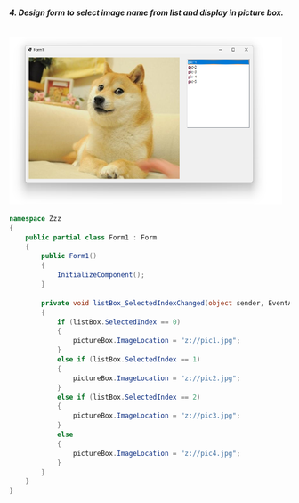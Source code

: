 
#### *4.  Design form to select image name from list and display in picture box.*

<br/>

<img src="./op.png" style="width:35em" title="output-1" alt="output-1" >

<br/>

```c#
namespace Zzz
{
    public partial class Form1 : Form
    {
        public Form1()
        {
            InitializeComponent();
        }

        private void listBox_SelectedIndexChanged(object sender, EventArgs e)
        {
            if (listBox.SelectedIndex == 0)
            {
                pictureBox.ImageLocation = "z://pic1.jpg";
            }
            else if (listBox.SelectedIndex == 1)
            {
                pictureBox.ImageLocation = "z://pic2.jpg";
            }
            else if (listBox.SelectedIndex == 2)
            {
                pictureBox.ImageLocation = "z://pic3.jpg";
            }
            else
            {
                pictureBox.ImageLocation = "z://pic4.jpg";
            }
        }
    }
}
```
